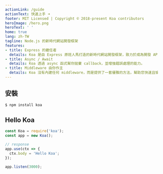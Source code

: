 ```yaml
---
actionLink: /guide
actionText: 快速上手 ➜
footer: MIT Licensed | Copyright © 2018-present Koa contributors
heroImage: /hero.png
heroText: ' '
home: true
lang: zh-TW
tagline: Node.js 的新時代網站開發框架
features:
- title: Express 的繼任者
  details: Koa 是由 Express 原班人馬打造的新時代網站開發框架，致力於成為開發 API 及伺服器端應用程式的一個更輕量、更富有表現力、更健壯的選擇。
- title: Async / Await
  details: Koa 透過 async 函式幫你拋棄 callback，並增強錯誤處理的能力。
- title: Middleware 由你作主
  details: Koa 沒有內建任何 middleware，而是提供了一套優雅的方法，幫助您快速且愉快地開發伺服器端應用程式。
---
```


## 安裝

```bash
$ npm install koa
```

## Hello Koa

```js
const Koa = require('koa');
const app = new Koa();

// response
app.use(ctx => {
  ctx.body = 'Hello Koa';
});

app.listen(3000);
```